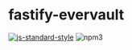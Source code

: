 # fastify-evervault

[![js-standard-style](https://img.shields.io/badge/code%20style-standard-brightgreen.svg?style=flat)](https://standardjs.com/)
![npm](https://img.shields.io/npm/v/fastify-evervault)3